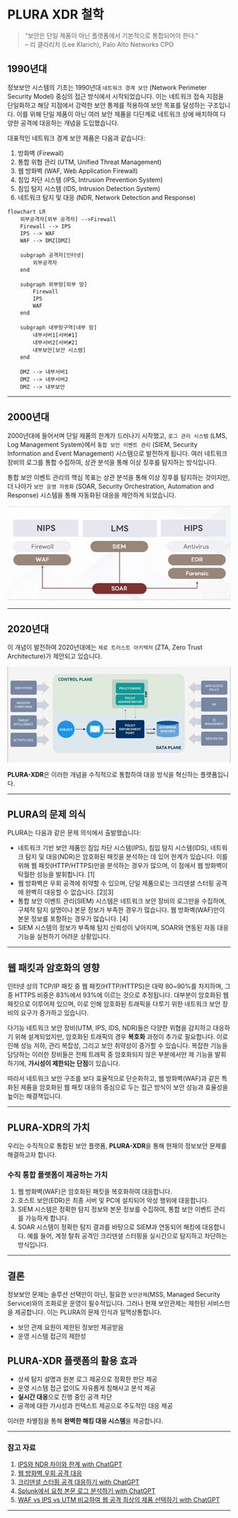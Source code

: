 # PLURA XDR 철학

> “보안은 단일 제품이 아닌 플랫폼에서 기본적으로 통합되어야 한다.”  </br>
> – 리 클라리치 (Lee Klarich), Palo Alto Networks CPO

## 1990년대

정보보안 시스템의 기초는 1990년대 `네트워크 경계 보안` (Network Perimeter Security Model) 중심의 접근 방식에서 시작되었습니다. 이는 네트워크 접속 지점을 단일화하고 해당 지점에서 강력한 보안 통제를 적용하여 보안 목표를 달성하는 구조입니다. 이를 위해 단일 제품이 아닌 여러 보안 제품을 다단계로 네트워크 상에 배치하여 다양한 공격에 대응하는 개념을 도입했습니다.

대표적인 네트워크 경계 보안 제품은 다음과 같습니다:

1. 방화벽 (Firewall)
2. 통합 위협 관리 (UTM, Unified Threat Management)
3. 웹 방화벽 (WAF, Web Application Firewall)
4. 침입 차단 시스템 (IPS, Intrusion Prevention System)
5. 침입 탐지 시스템 (IDS, Intrusion Detection System)
6. 네트워크 탐지 및 대응 (NDR, Network Detection and Response)

```mermaid
flowchart LR
    외부공격자[외부 공격자] -->Firewall
    Firewall --> IPS
    IPS --> WAF
    WAF --> DMZ[DMZ]
    
    subgraph 공격자[인터넷]
        외부공격자
    end
    
    subgraph 외부망[외부 망]
        Firewall
        IPS
        WAF
    end
    
    subgraph 내부망구역[내부 망]
        내부서버1[서버#1]
        내부서버2[서버#2]
        내부보안[보안 시스템]
    end
    
    DMZ --> 내부서버1
    DMZ --> 내부서버2
    DMZ --> 내부보안
```

---

## 2000년대

2000년대에 들어서며 단일 제품의 한계가 드러나기 시작했고, `로그 관리 시스템` (LMS, Log Management System)에서 `통합 보안 이벤트 관리` (SIEM, Security Information and Event Management) 시스템으로 발전하게 됩니다. 여러 네트워크 장비의 로그를 통합 수집하여, 상관 분석을 통해 이상 징후를 탐지하는 방식입니다.

통합 보안 이벤트 관리의 핵심 목표는 상관 분석을 통해 이상 징후를 탐지하는 것이지만, 더 나아가 `보안 운영 자동화` (SOAR, Security Orchestration, Automation and Response) 시스템을 통해 자동화된 대응을 제안하게 되었습니다.

![2020_SIEM_SOAR_EDR](https://github.com/qubitsec/plura/blob/main/philosophy/img/plura_support.jpg)

---

## 2020년대

이 개념이 발전하여 2020년대에는 `제로 트러스트 아키텍처` (ZTA, Zero Trust Architecture)가 제안되고 있습니다.

![Zero Trust Architecture](https://github.com/qubitsec/plura/blob/main/philosophy/img/zta_architecture.jpg)

**PLURA-XDR**은 이러한 개념을 수직적으로 통합하여 대응 방식을 혁신하는 플랫폼입니다.

---

## PLURA의 문제 의식

PLURA는 다음과 같은 문제 의식에서 출발했습니다:

- 네트워크 기반 보안 제품인 침입 차단 시스템(IPS), 침입 탐지 시스템(IDS), 네트워크 탐지 및 대응(NDR)은 암호화된 패킷을 분석하는 데 있어 한계가 있습니다. 이를 위해 웹 패킷(HTTP/HTTPS)만을 분석하는 경우가 많으며, 이 점에서 웹 방화벽이 탁월한 성능을 발휘합니다. [1]
- 웹 방화벽은 우회 공격에 취약할 수 있으며, 단일 제품으로는 크리덴셜 스터핑 공격에 완벽히 대응할 수 없습니다. [2][3]
- 통합 보안 이벤트 관리(SIEM) 시스템은 네트워크 보안 장비의 로그만을 수집하며, 구체적 탐지 설명이나 본문 정보가 부족한 경우가 많습니다. 웹 방화벽(WAF)만이 본문 정보를 포함하는 경우가 많습니다. [4]
- SIEM 시스템의 정보가 부족해 탐지 신뢰성이 낮아지며, SOAR와 연동된 자동 대응 기능을 실현하기 어려운 상황입니다.

---

## 웹 패킷과 암호화의 영향

인터넷 상의 TCP/IP 패킷 중 웹 패킷(HTTP/HTTPS)은 대략 80~90%를 차지하며, 그 중 HTTPS 비중은 83%에서 93%에 이르는 것으로 추정됩니다. 대부분이 암호화된 웹 패킷으로 이루어져 있으며, 이로 인해 암호화된 트래픽을 다루기 위한 네트워크 보안 장비의 요구가 증가하고 있습니다. 

다기능 네트워크 보안 장비(UTM, IPS, IDS, NDR)들은 다양한 위협을 감지하고 대응하기 위해 설계되었지만, 암호화된 트래픽의 경우 **복호화** 과정이 추가로 필요합니다. 이로 인해 성능 저하, 관리 복잡성, 그리고 보안 취약성이 증가할 수 있습니다. 복잡한 기능을 담당하는 이러한 장비들은 전체 트래픽 중 암호화되지 않은 부분에서만 제 기능을 발휘하기에, **가시성이 제한되는 단점**이 있습니다. 

따라서 네트워크 보안 구조를 보다 효율적으로 단순화하고, 웹 방화벽(WAF)과 같은 특화된 제품을 암호화된 웹 패킷 대응의 중심으로 두는 접근 방식이 보안 성능과 효율성을 높이는 해결책입니다.

---

## PLURA-XDR의 가치

우리는 수직적으로 통합된 보안 플랫폼, **PLURA-XDR**을 통해 현재의 정보보안 문제를 해결하고자 합니다.

### 수직 통합 플랫폼이 제공하는 가치

1. 웹 방화벽(WAF)은 암호화된 패킷을 복호화하여 대응합니다.
2. 호스트 보안(EDR)은 최종 서버 및 PC에 설치되어 악성 행위에 대응합니다.
3. SIEM 시스템은 정확한 탐지 정보와 본문 정보를 수집하여, 통합 보안 이벤트 관리를 가능하게 합니다.
4. SOAR 시스템이 정확한 탐지 결과를 바탕으로 SIEM과 연동되어 해킹에 대응합니다. 예를 들어, 계정 탈취 공격인 크리덴셜 스터핑을 실시간으로 탐지하고 차단하는 방식입니다.

---

## 결론

정보보안 문제는 솔루션 선택만이 아닌, 필요한 `보안관제`(MSS, Managed Security Service)와의 조화로운 운영이 필수적입니다. 그러나 현재 보안관제는 제한된 서비스만을 제공합니다. 이는 PLURA의 문제 인식과 일맥상통합니다.

- 보안 관제 요원이 제한된 정보만 제공받음
- 운영 시스템 접근의 제한성

## PLURA-XDR 플랫폼의 활용 효과

- 상세 탐지 설명과 원본 로그 제공으로 정확한 판단 제공
- 운영 시스템 접근 없이도 자유롭게 침해사고 분석 제공
- **실시간 대응**으로 진행 중인 공격 차단
- 공격에 대한 가시성과 컨텍스트 제공으로 주도적인 대응 제공

이러한 차별점을 통해 **완벽한 해킹 대응 시스템**을 제공합니다.

---

### 참고 자료
1. [IPS와 NDR 차이와 한계 with ChatGPT](http://blog.plura.io/?p=18953)
2. [웹 방화벽 우회 공격 대응](http://blog.plura.io/?p=19174)
3. [크리덴셜 스터핑 공격 대응하기 with ChatGPT](http://blog.plura.io/?p=18955)
4. [Splunk에서 요청 본문 로그 분석하기 with ChatGPT](http://blog.plura.io/?p=18910)
5. [WAF vs IPS vs UTM 비교하여 웹 공격 최상의 제품 선택하기 with ChatGPT](http://blog.plura.io/?p=19190)

---
